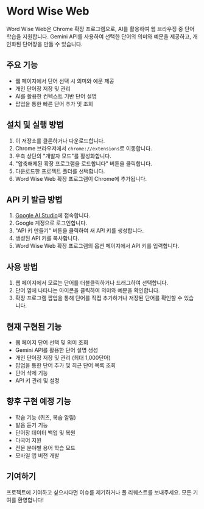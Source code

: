 # Word Wise Web

Word Wise Web은 Chrome 확장 프로그램으로, AI를 활용하여 웹 브라우징 중 단어 학습을 지원합니다. Gemini API를 사용하여 선택한 단어의 의미와 예문을 제공하고, 개인화된 단어장을 만들 수 있습니다.

## 주요 기능

-   웹 페이지에서 단어 선택 시 의미와 예문 제공
-   개인 단어장 저장 및 관리
-   AI를 활용한 컨텍스트 기반 단어 설명
-   팝업을 통한 빠른 단어 추가 및 조회

## 설치 및 실행 방법

1. 이 저장소를 클론하거나 다운로드합니다.
2. Chrome 브라우저에서 `chrome://extensions`로 이동합니다.
3. 우측 상단의 "개발자 모드"를 활성화합니다.
4. "압축해제된 확장 프로그램을 로드합니다" 버튼을 클릭합니다.
5. 다운로드한 프로젝트 폴더를 선택합니다.
6. Word Wise Web 확장 프로그램이 Chrome에 추가됩니다.

## API 키 발급 방법

1. [Google AI Studio](https://makersuite.google.com/app/apikey)에 접속합니다.
2. Google 계정으로 로그인합니다.
3. "API 키 만들기" 버튼을 클릭하여 새 API 키를 생성합니다.
4. 생성된 API 키를 복사합니다.
5. Word Wise Web 확장 프로그램의 옵션 페이지에서 API 키를 입력합니다.

## 사용 방법

1. 웹 페이지에서 모르는 단어를 더블클릭하거나 드래그하여 선택합니다.
2. 단어 옆에 나타나는 아이콘을 클릭하여 의미와 예문을 확인합니다.
3. 확장 프로그램 팝업을 통해 단어를 직접 추가하거나 저장된 단어를 확인할 수 있습니다.

## 현재 구현된 기능

-   웹 페이지 단어 선택 및 의미 조회
-   Gemini API를 활용한 단어 설명 생성
-   개인 단어장 저장 및 관리 (최대 1,000단어)
-   팝업을 통한 단어 추가 및 최근 단어 목록 조회
-   단어 삭제 기능
-   API 키 관리 및 설정

## 향후 구현 예정 기능

-   학습 기능 (퀴즈, 복습 알림)
-   발음 듣기 기능
-   단어장 데이터 백업 및 복원
-   다국어 지원
-   전문 분야별 용어 학습 모드
-   모바일 앱 버전 개발

## 기여하기

프로젝트에 기여하고 싶으시다면 이슈를 제기하거나 풀 리퀘스트를 보내주세요. 모든 기여를 환영합니다!
